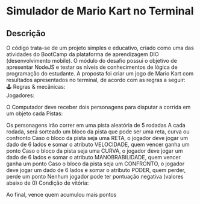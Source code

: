 # Simulador de Mario Kart no Terminal 
## Descrição
O código  trata-se de um projeto simples e educativo, criado como uma das atividades do BootCamp da plataforma de aprendizagem DIO (desenvolvimento mobile). O módulo do desafio possui o objetivo de apresentar NodeJS e testar os níveis de conhecimentos de lógica de programação do estudante.
A proposta foi criar um jogo de Mario Kart com resultados apresentados no terminal, de acordo com as regras a seguir: 
</br>
🕹️ Regras & mecânicas:
</br>
Jogadores:

O Computador deve receber dois personagens para disputar a corrida em um objeto cada
Pistas:

Os personagens irão correr em uma pista aleatória de 5 rodadas
A cada rodada, será sorteado um bloco da pista que pode ser uma reta, curva ou confronto
Caso o bloco da pista seja uma RETA, o jogador deve jogar um dado de 6 lados e somar o atributo VELOCIDADE, quem vencer ganha um ponto
Caso o bloco da pista seja uma CURVA, o jogador deve jogar um dado de 6 lados e somar o atributo MANOBRABILIDADE, quem vencer ganha um ponto
Caso o bloco da pista seja um CONFRONTO, o jogador deve jogar um dado de 6 lados e somar o atributo PODER, quem perder, perde um ponto
Nenhum jogador pode ter pontuação negativa (valores abaixo de 0)
Condição de vitória:

Ao final, vence quem acumulou mais pontos 



